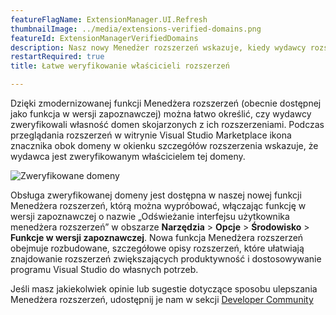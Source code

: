 ```yaml
---
featureFlagName: ExtensionManager.UI.Refresh
thumbnailImage: ../media/extensions-verified-domains.png
featureId: ExtensionManagerVerifiedDomains
description: Nasz nowy Menedżer rozszerzeń wskazuje, kiedy wydawcy rozszerzeń są zweryfikowani właściciele swoich domen.
restartRequired: true
title: Łatwe weryfikowanie właścicieli rozszerzeń

---
```


Dzięki zmodernizowanej funkcji Menedżera rozszerzeń (obecnie dostępnej jako funkcja w wersji zapoznawczej) można łatwo określić, czy wydawcy zweryfikowali własność domen skojarzonych z ich rozszerzeniami. Podczas przeglądania rozszerzeń w witrynie Visual Studio Marketplace ikona znacznika obok domeny w okienku szczegółów rozszerzenia wskazuje, że wydawca jest zweryfikowanym właścicielem tej domeny. 

![Zweryfikowane domeny](../media/extensions-verified-domains.png "Zweryfikowane domeny")

Obsługa zweryfikowanej domeny jest dostępna w naszej nowej funkcji Menedżera rozszerzeń, którą można wypróbować, włączając funkcję w wersji zapoznawczej o nazwie „Odświeżanie interfejsu użytkownika menedżera rozszerzeń” w obszarze **Narzędzia** > **Opcje** > **Środowisko** > **Funkcje w wersji zapoznawczej**. Nowa funkcja Menedżera rozszerzeń obejmuje rozbudowane, szczegółowe opisy rozszerzeń, które ułatwiają znajdowanie rozszerzeń zwiększających produktywność i dostosowywanie programu Visual Studio do własnych potrzeb.

Jeśli masz jakiekolwiek opinie lub sugestie dotyczące sposobu ulepszania Menedżera rozszerzeń, udostępnij je nam w sekcji [Developer Community](https://developercommunity.visualstudio.com/t/Modern-Extension-Manager-for-Visual-Stud/10401804)

